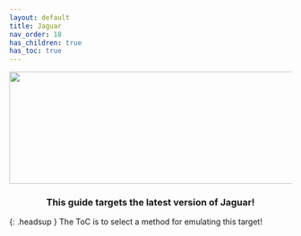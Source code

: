 ```yaml
---
layout: default
title: Jaguar
nav_order: 18
has_children: true
has_toc: true
---
```


<p align="center">
  <img width="650" height="200" src="../../../assets/HeaderJaguar.png">
</p>

<h3 align="center">This guide targets the latest version of Jaguar!</h3>

{: .headsup }
The ToC is to select a method for emulating this target!

